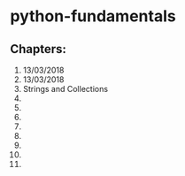# python-fundamentals

## Chapters:

1. 13/03/2018
2. 13/03/2018
3. Strings and Collections
4.
5.
6.
7.
8.
9.
10.
11.
